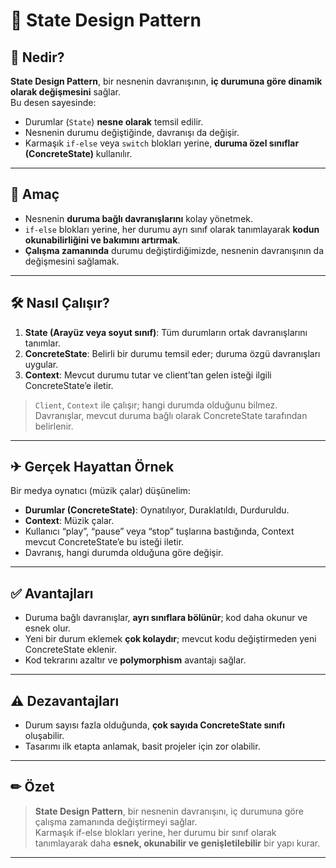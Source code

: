 # 🧬 State Design Pattern

## 📌 Nedir?
**State Design Pattern**, bir nesnenin davranışının, **iç durumuna göre dinamik olarak değişmesini** sağlar.  
Bu desen sayesinde:
- Durumlar (`State`) **nesne olarak** temsil edilir.
- Nesnenin durumu değiştiğinde, davranışı da değişir.
- Karmaşık `if-else` veya `switch` blokları yerine, **duruma özel sınıflar (ConcreteState)** kullanılır.

---

## 🎯 Amaç
- Nesnenin **duruma bağlı davranışlarını** kolay yönetmek.
- `if-else` blokları yerine, her durumu ayrı sınıf olarak tanımlayarak **kodun okunabilirliğini ve bakımını artırmak**.
- **Çalışma zamanında** durumu değiştirdiğimizde, nesnenin davranışının da değişmesini sağlamak.

---

## 🛠 Nasıl Çalışır?
1. **State (Arayüz veya soyut sınıf)**: Tüm durumların ortak davranışlarını tanımlar.
2. **ConcreteState**: Belirli bir durumu temsil eder; duruma özgü davranışları uygular.
3. **Context**: Mevcut durumu tutar ve client’tan gelen isteği ilgili ConcreteState’e iletir.

> `Client`, `Context` ile çalışır; hangi durumda olduğunu bilmez.  
> Davranışlar, mevcut duruma bağlı olarak ConcreteState tarafından belirlenir.

---

## ✈ Gerçek Hayattan Örnek
Bir medya oynatıcı (müzik çalar) düşünelim:
- **Durumlar (ConcreteState)**: Oynatılıyor, Duraklatıldı, Durduruldu.
- **Context**: Müzik çalar.
- Kullanıcı “play”, “pause” veya “stop” tuşlarına bastığında, Context mevcut ConcreteState’e bu isteği iletir.
- Davranış, hangi durumda olduğuna göre değişir.

---

## ✅ Avantajları
- Duruma bağlı davranışlar, **ayrı sınıflara bölünür**; kod daha okunur ve esnek olur.
- Yeni bir durum eklemek **çok kolaydır**; mevcut kodu değiştirmeden yeni ConcreteState eklenir.
- Kod tekrarını azaltır ve **polymorphism** avantajı sağlar.

---

## ⚠ Dezavantajları
- Durum sayısı fazla olduğunda, **çok sayıda ConcreteState sınıfı** oluşabilir.
- Tasarımı ilk etapta anlamak, basit projeler için zor olabilir.

---

## ✏ Özet
> **State Design Pattern**, bir nesnenin davranışını, iç durumuna göre çalışma zamanında değiştirmeyi sağlar.  
> Karmaşık if-else blokları yerine, her durumu bir sınıf olarak tanımlayarak daha **esnek, okunabilir ve genişletilebilir** bir yapı kurar.

---

